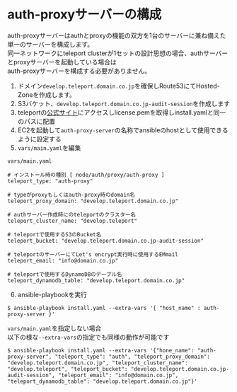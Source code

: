 # auth-proxyサーバーの構成

auth-proxyサーバーはauthとproxyの機能の双方を1台のサーバーに兼ね備えた単一のサーバーを構成します。  
同一ネットワークにteleport clusterが1セットの設計思想の場合、authサーバーとproxyサーバーを起動している場合は  
auth-proxyサーバーを構成する必要がありません。

1. ドメイン`develop.teleport.domain.co.jp`を確保しRoute53にてHosted-Zoneを作成します。
2. S3バケット、`develop.teleport.domain.co.jp-audit-session`を作成します
3. teleportの[公式サイト](https://gravitational.com/teleport/demo/)にアクセスしlicense.pemを取得しinstall.yamlと同一のパスに配置
4. EC2を起動して`auth-proxy-server`の名称でansibleのhostとして使用できるように設定する
5. `vars/main.yaml`を編集

`vars/main.yaml`
```
# インストール時の種別 [ node/auth/proxy/auth-proxy ]
teleport_type: "auth-proxy"

# typeがproxyもしくはauth-proxy時のdomain名
teleport_proxy_domain: "develop.teleport.domain.co.jp"

# authサーバー作成時にのteleportのクラスター名
teleport_cluster_name: "develop.teleport"

# teleportで使用するS3のBucket名
teleport_bucket: "develop.teleport.domain.co.jp-audit-session"

# teleportのサーバーにてLet's encrypt実行時に使用するEMmail
teleport_email: "info@domain.co.jp"

# teleportで使用するDynamoDBのデーブル名
teleport_dynamodb_table: "develop.teleport.domain.co.jp"
```

6. ansible-playbookを実行
```
$ ansible-playbook install.yaml --extra-vars '{ "host_name" : auth-proxy-server }'
```

`vars/main.yaml`を指定しない場合  
以下の様な`--extra-vars`の指定でも同様の動作が可能です
```
$ ansible-playbook install.yaml --extra-vars '{"hone_name": "auth-proxy-server", "teleport_type": "auth", "teleport_proxy_domain": "develop.teleport.domain.co.jp", "teleport_cluster_name": "develop.teleport", "teleport_bucket": "develop.teleport.domain.co.jp-audit-session", "teleport_email": "info@domain.co.jp", "teleport_dynamodb_table": "develop.teleport.domain.co.jp"}'
```
